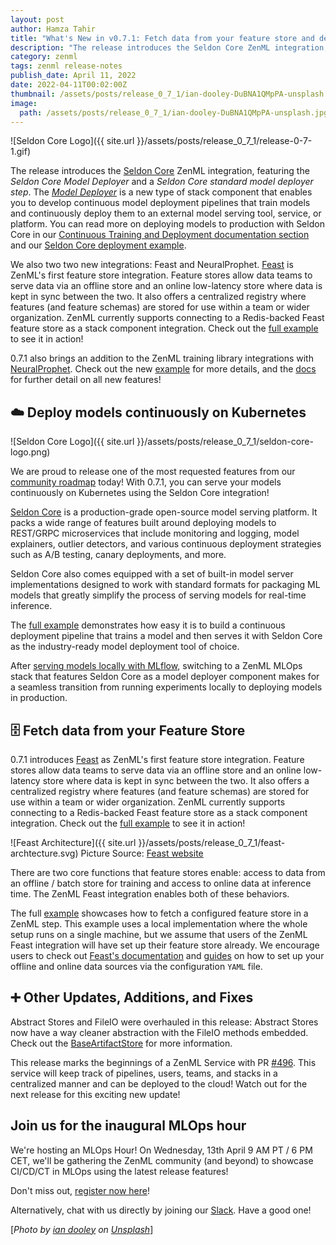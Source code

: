 ```yaml
---
layout: post
author: Hamza Tahir
title: "What's New in v0.7.1: Fetch data from your feature store and deploy models on Kubernetes"
description: "The release introduces the Seldon Core ZenML integration, featuring the Seldon Core Model Deployer and a Seldon Core standard model deployer step. It also includes two new integrations with Feast as ZenML's first feature store addition and NeuralProphet adding to the growing list of training libraries supported."
category: zenml
tags: zenml release-notes
publish_date: April 11, 2022
date: 2022-04-11T00:02:00Z
thumbnail: /assets/posts/release_0_7_1/ian-dooley-DuBNA1QMpPA-unsplash.jpg
image:
  path: /assets/posts/release_0_7_1/ian-dooley-DuBNA1QMpPA-unsplash.jpg
---
```


![Seldon Core Logo]({{ site.url }}/assets/posts/release_0_7_1/release-0-7-1.gif)

The release introduces the [Seldon Core](https://github.com/SeldonIO/seldon-core) ZenML integration, featuring the *Seldon Core Model Deployer* and a *Seldon Core standard model deployer step*. The [*Model Deployer*](https://docs.zenml.io/getting-started/core-concepts#model-deployer) is a new type of stack component that enables you to develop continuous model deployment pipelines that train models and continuously deploy them to an external model serving tool, service, or platform. You can read more on deploying models to production with Seldon Core in our [Continuous Training and Deployment documentation section](https://docs.zenml.io/features/continuous-training-and-deployment) and our [Seldon Core deployment example](https://github.com/zenml-io/zenml/tree/main/examples/seldon_deployment).

We also two two new integrations: Feast and NeuralProphet. [Feast](https://feast.dev) is ZenML's first feature store integration. Feature stores allow data teams to serve data via an offline store and an online low-latency store where data is kept in sync between the two. It also offers a centralized registry where features (and feature schemas) are stored for use within a team or wider organization. ZenML currently supports connecting to a Redis-backed Feast feature store as a stack component integration. Check out the [full example](https://github.com/zenml-io/zenml/tree/release/0.7.1/examples/feature_store) to see it in action!

0.7.1 also brings an addition to the ZenML training library integrations with [NeuralProphet](https://neuralprophet.com/html/index.html). Check out the new [example](https://github.com/zenml-io/zenml/tree/main/examples) for more details, and the [docs](https://docs.zenml.io) for further detail on all new features!

## ☁️ Deploy models continuously on Kubernetes

![Seldon Core Logo]({{ site.url }}/assets/posts/release_0_7_1/seldon-core-logo.png)

We are proud to release one of the most requested features from our [community roadmap](https://zenml.io/roadmap) today! With 0.7.1, you can serve your models continuously on Kubernetes using the Seldon Core integration!

[Seldon Core](https://github.com/SeldonIO/seldon-core) is a production-grade open-source model serving platform. It packs a wide range of features built around deploying models to REST/GRPC microservices that include monitoring and  logging, model explainers, outlier detectors, and various continuous deployment
strategies such as A/B testing, canary deployments, and more.

Seldon Core also comes equipped with a set of built-in model server implementations designed to work with standard formats for packaging ML models that greatly simplify the process of serving models for real-time inference.

The [full example](https://github.com/zenml-io/zenml/tree/main/examples/seldon_deployment) demonstrates how easy it is to build a continuous deployment pipeline that trains a model and then serves it with Seldon Core as the industry-ready model deployment tool of choice.

After [serving models locally with MLflow](https://github.com/zenml-io/zenml/tree/main/examples/mlflow_deployment), switching to a ZenML MLOps stack that features Seldon Core as a model deployer component makes for a seamless transition from running experiments locally to deploying models in production.

## 🗄️ Fetch data from your Feature Store

0.7.1 introduces [Feast](https://feast.dev) as ZenML's first feature store integration. Feature stores allow data teams to serve data via an offline store and an online low-latency store where data is kept in sync between the two. It also offers a centralized registry where features (and feature schemas) are stored for use within a team or wider organization. ZenML currently supports connecting to a Redis-backed Feast feature store as a stack component integration. Check out the [full example](https://github.com/zenml-io/zenml/tree/release/0.7.1/examples/feature_store) to see it in action! 

![Feast Architecture]({{ site.url }}/assets/posts/release_0_7_1/feast-archtecture.svg)
Picture Source: [Feast website](https://feast.dev)

There are two core functions that feature stores enable: access to data from an offline / batch store for training and access to online data at inference time. The ZenML Feast integration enables both of these behaviors.

The full [example](https://github.com/zenml-io/zenml/tree/main/examples/feature_store) showcases how to fetch a configured feature store in a ZenML step.  This example uses a local implementation where the whole setup runs on a single machine, but we assume that users of the ZenML Feast integration will have set up their feature store already. We encourage users to check out [Feast's documentation](https://docs.feast.dev/) and [guides](https://docs.feast.dev/how-to-guides/) on how to set up your offline and online data sources via the configuration `YAML` file.

## ➕ Other Updates, Additions, and Fixes

Abstract Stores and FileIO were overhauled in this release: Abstract Stores now have a way cleaner abstraction with the FileIO methods embedded. Check out the [BaseArtifactStore](https://github.com/zenml-io/zenml/blob/main/src/zenml/artifact_stores/base_artifact_store.py#L68) for more information.

This release marks the beginnings of a ZenML Service with PR [#496](https://github.com/zenml-io/zenml/pull/496). This service will keep track of pipelines, users, teams, and stacks in a centralized manner and can be deployed to the cloud! Watch out for the next release for this exciting new update!

## Join us for the inaugural MLOps hour

We're hosting an MLOps Hour! On Wednesday, 13th April 9 AM PT / 6 PM CET, we'll be gathering the ZenML community (and beyond) to showcase CI/CD/CT in MLOps using the latest release features!

Don't miss out, [register now here](https://www.eventbrite.de/e/zenml-mlops-hour-from-experimentation-to-continuous-deployment-tickets-313855027837
)!

Alternatively, chat with us directly by joining our [Slack](https://zenml.io/slack-invite/). Have a good one!

[*Photo by <a
href="https://unsplash.com/@sadswim?utm_source=unsplash&utm_medium=referral&utm_content=creditCopyText">ian
dooley</a> on <a
href="https://unsplash.com/s/photos/balloon?utm_source=unsplash&utm_medium=referral&utm_content=creditCopyText">Unsplash</a>*]
